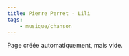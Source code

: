 ```yaml
---
title: Pierre Perret - Lili
tags:
    - musique/chanson
---
```


Page créée automatiquement, mais vide.
